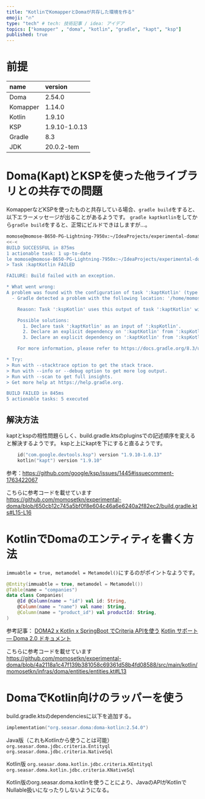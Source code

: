 ```yaml
---
title: "KotlinでKomapperとDomaが共存した環境を作る"
emoji: "🔥"
type: "tech" # tech: 技術記事 / idea: アイデア
topics: ["komapper" , "doma", "kotlin", "gradle", "kapt", "ksp"]
published: true
---
```


# 前提

| name     | version       |
|:---------|:--------------|
| Doma     | 2.54.0        |
| Komapper | 1.14.0        |
| Kotlin   | 1.9.10        |
| KSP      | 1.9.10-1.0.13 |
| Gradle   | 8.3           |
| JDK      | 20.0.2-tem    |

# Doma(Kapt)とKSPを使った他ライブラリとの共存での問題

KomapperなどKSPを使ったものと共存している場合、`gradle build`をすると、以下エラーメッセージが出ることがあるようです。
`gradle kaptkotlin`をしてから`gradle build`をすると、正常にビルドできはしますが…。

```bash
momose@momose-B650-PG-Lightning-7950x:~/IdeaProjects/experimental-doma$ gradle clean
<<-<
BUILD SUCCESSFUL in 875ms
1 actionable task: 1 up-to-date
le momose@momose-B650-PG-Lightning-7950x:~/IdeaProjects/experimental-doma$ gradle build
> Task :kaptKotlin FAILED

FAILURE: Build failed with an exception.

* What went wrong:
A problem was found with the configuration of task ':kaptKotlin' (type 'KaptWithoutKotlincTask').
  - Gradle detected a problem with the following location: '/home/momose/IdeaProjects/experimental-doma/build/tmp/kapt3/classes/main'.

    Reason: Task ':kspKotlin' uses this output of task ':kaptKotlin' without declaring an explicit or implicit dependency. This can lead to incorrect results being produced, depending on what order the tasks are executed.

    Possible solutions:
      1. Declare task ':kaptKotlin' as an input of ':kspKotlin'.
      2. Declare an explicit dependency on ':kaptKotlin' from ':kspKotlin' using Task#dependsOn.
      3. Declare an explicit dependency on ':kaptKotlin' from ':kspKotlin' using Task#mustRunAfter.

    For more information, please refer to https://docs.gradle.org/8.3/userguide/validation_problems.html#implicit_dependency in the Gradle documentation.

* Try:
> Run with --stacktrace option to get the stack trace.
> Run with --info or --debug option to get more log output.
> Run with --scan to get full insights.
> Get more help at https://help.gradle.org.

BUILD FAILED in 845ms
5 actionable tasks: 5 executed
```

## 解決方法

kaptとkspの相性問題らしく、build.gradle.ktsのpluginsでの記述順序を変えると解決するようです。
kspと上にkaptを下にすると直るようです。

```kotlin
    id("com.google.devtools.ksp") version "1.9.10-1.0.13"
    kotlin("kapt") version "1.9.10"
```
参考：https://github.com/google/ksp/issues/1445#issuecomment-1763422067

こちらに参考コードを載せています
https://github.com/momosetkn/experimental-doma/blob/650cb12c745a5bf0f8e604c46a6e6240a2f82ec2/build.gradle.kts#L15-L16

# KotlinでDomaのエンティティを書く方法

`immuabtle = true, metamodel = Metamodel()`にするのがポイントなようです。

```kotlin
@Entity(immuabtle = true, metamodel = Metamodel())
@Table(name = "companies")
data class Companies(
    @Id @Column(name = "id") val id: String,
    @Column(name = "name") val name: String,
    @Column(name = "product_id") val productId: String,
)
```

参考記事：
[DOMA2 x Kotlin x SpringBoot でCriteria APIを使う](https://zenn.dev/fujishiro/scraps/ef74544b4120fb)
[Kotlin サポート — Doma 2\.0 ドキュメント](https://doma.readthedocs.io/en/2.19.2/kotlin-support/)

こちらに参考コードを載せています
https://github.com/momosetkn/experimental-doma/blob/4a2118a1c47f139b381058c69361d58b4fd08588/src/main/kotlin/momosetkn/infras/doma/entities/entities.kt#L13

# DomaでKotlin向けのラッパーを使う

build.gradle.ktsのdependenciesに以下を追加する。

```kotlin
implementation("org.seasar.doma:doma-kotlin:2.54.0")
```

Java版（これもKotlinから使うことは可能）
`org.seasar.doma.jdbc.criteria.Entityql`
`org.seasar.doma.jdbc.criteria.NativeSql`

Kotlin版
`org.seasar.doma.kotlin.jdbc.criteria.KEntityql`
`org.seasar.doma.kotlin.jdbc.criteria.KNativeSql`

Kotlin版のorg.seasar.doma.kotlinを使うことにより、JavaのAPIがKotlinでNullable扱いになったりしないようになる。
